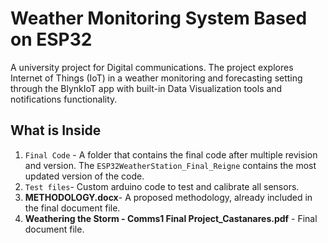 # Weather Monitoring System Based on ESP32
A university project for Digital communications. The project explores Internet of Things (IoT) in a weather monitoring and forecasting setting through the BlynkIoT app with built-in Data Visualization tools and notifications functionality. 

## What is Inside
<ol>
  <li><code>Final Code</code> - A folder that contains the final code after multiple revision and version. The <code>ESP32WeatherStation_Final_Reigne</code> contains the most updated version of the code.</li>
  <li>
      <code>Test files</code>- Custom arduino code to test and calibrate all sensors.</li>
  <li><b>METHODOLOGY.docx</b>- A proposed methodology, already included in the final document file.</li>
  <li><b>Weathering the Storm - Comms1 Final Project_Castanares.pdf</b> - Final document file.</li>
</ol> 
